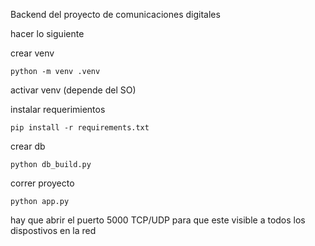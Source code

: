 Backend del proyecto de comunicaciones digitales

hacer lo siguiente

crear venv

```
python -m venv .venv
```

activar venv (depende del SO)

instalar requerimientos
``` 
pip install -r requirements.txt
```

crear db

```
python db_build.py
```

correr proyecto
```
python app.py
```

hay que abrir el puerto 5000 TCP/UDP para que este visible a todos los dispostivos en la red